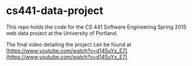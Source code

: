 # cs441-data-project

This repo holds the code for the CS 441 Software Engineering Spring 2015 web data project at the University of Portland.

The final video detailing the project can be found at [https://www.youtube.com/watch?v=d145uYx_E7](https://www.youtube.com/watch?v=d145uYx_E7)
